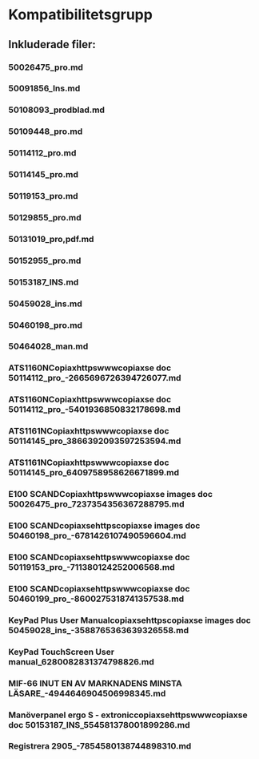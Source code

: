 # Kompatibilitetsgrupp

## Inkluderade filer:


### 50026475_pro.md

### 50091856_Ins.md

### 50108093_prodblad.md

### 50109448_pro.md

### 50114112_pro.md

### 50114145_pro.md

### 50119153_pro.md

### 50129855_pro.md

### 50131019_pro,pdf.md

### 50152955_pro.md

### 50153187_INS.md

### 50459028_ins.md

### 50460198_pro.md

### 50464028_man.md

### ATS1160NCopiaxhttpswwwcopiaxse  doc  50114112_pro_-2665696726394726077.md

### ATS1160NCopiaxhttpswwwcopiaxse  doc  50114112_pro_-5401936850832178698.md

### ATS1161NCopiaxhttpswwwcopiaxse  doc  50114145_pro_3866392093597253594.md

### ATS1161NCopiaxhttpswwwcopiaxse  doc  50114145_pro_6409758958626671899.md

### E100 SCANDCopiaxhttpswwwcopiaxse  images  doc  50026475_pro_7237354356367288795.md

### E100 SCANDcopiaxsehttpscopiaxse  images  doc  50460198_pro_-6781426107490596604.md

### E100 SCANDcopiaxsehttpswwwcopiaxse  doc  50119153_pro_-711380124252006568.md

### E100 SCANDcopiaxsehttpswwwcopiaxse  doc  50460199_pro_-8600275318741357538.md

### KeyPad Plus User Manualcopiaxsehttpscopiaxse  images  doc  50459028_ins_-3588765363639326558.md

### KeyPad TouchScreen User manual_6280082831374798826.md

### MIF-66 INUT EN AV MARKNADENS MINSTA LÄSARE_-4944646904506998345.md

### Manöverpanel ergo S - extroniccopiaxsehttpswwwcopiaxse  doc  50153187_INS_554581378001899286.md

### Registrera 2905_-7854580138744898310.md